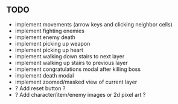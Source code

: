 TODO
----
- implement movements (arrow keys and clicking neighbor cells)
- implement fighting enemies
- implement enemy death
- implement picking up weapon
- implement picking up heart
- implement walking down stairs to next layer
- implement walking up stairs to previous layer
- implement congratulations modal after killing boss
- implement death modal
- implement zoomed/masked view of current layer
- ? Add reset button ?
- ? Add character/item/enemy images or 2d pixel art ?
